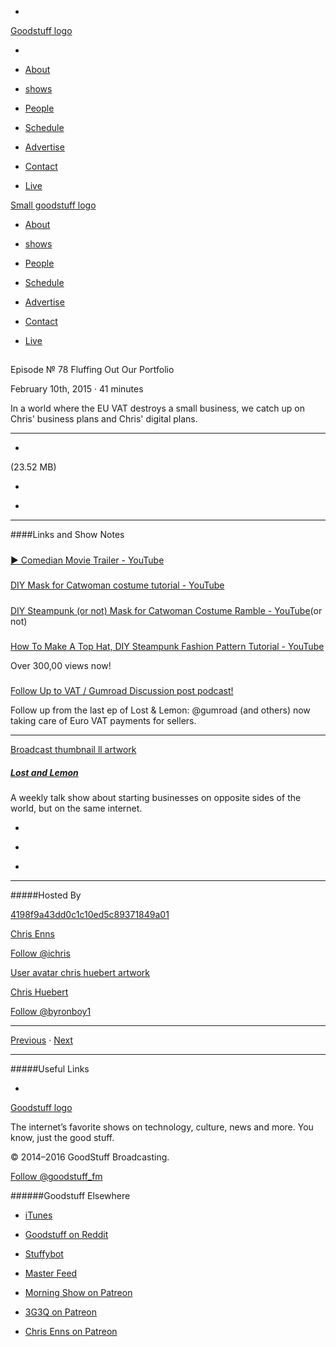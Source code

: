 

-
[Goodstuff logo](http://www.goodstuff.network/)[](/assets/goodstuff_logo-17c1fe6f378352de5d7345f76152130b.svg)

-


-  [About](/about)

-  [shows](/shows)

-  [People](/people)

-  [Schedule](/schedule)

-  [Advertise](/advertise)

-  [Contact](/contact)

-  [Live](/live)


[Small goodstuff logo](http://www.goodstuff.network/)[](/assets/small_goodstuff_logo-bf032e72b9ec41494f4d90905f1ad619.svg)


-  [About](/about)

-  [shows](/shows)

-  [People](/people)

-  [Schedule](/schedule)

-  [Advertise](/advertise)

-  [Contact](/contact)

-  [Live](/live)


##
Episode № 78
Fluffing Out Our Portfolio


February 10th, 2015
·
41
minutes


In a world where the EU VAT destroys a small business, we catch up on Chris' business plans and Chris' digital plans.


------------------------------


-
[](https://podcasts-1.feedpress.co/10591/ll-78.mp3)(23.52 MB)

-
[](http://twitter.com/intent/tweet?text=Lost%20and%20Lemon%20%E2%84%96%2078%20on%20@goodstuff_fm%20-%20http://goodstuff.network/ll/78)

-
[](http://www.facebook.com/sharer/sharer.php?u=http://goodstuff.network/ll/78)


------------------------------


####Links and Show Notes

#####
[▶ Comedian Movie Trailer - YouTube](https://www.youtube.com/watch?v=fVDzuT0fXro)


#####
[DIY Mask for Catwoman costume tutorial - YouTube](https://www.youtube.com/watch?v=1WqudiLqD1o)


#####
[DIY Steampunk (or not) Mask for Catwoman Costume Ramble - YouTube](https://www.youtube.com/watch?v=P-AwXvJz9Ds)(or not)


#####
[How To Make A Top Hat, DIY Steampunk Fashion Pattern Tutorial - YouTube](https://www.youtube.com/watch?v=3WclYUYe6k4)


Over 300,00 views now!


#####
[Follow Up to VAT / Gumroad Discussion post podcast!](https://twitter.com/iChris/status/566218124169465858)


Follow up from the last ep of Lost & Lemon: @gumroad (and others) now taking care of Euro VAT payments for sellers.


------------------------------


[Broadcast thumbnail ll artwork](/ll)[](https://goodstuffs3.s3.amazonaws.com/uploads/broadcast/image/26/broadcast_thumbnail_ll_artwork.png)

##### [Lost and Lemon](/ll)


A weekly talk show about starting businesses on opposite sides of the world, but on the same internet.

-
[](https://itunes.apple.com/ca/podcast/lost-lemon-brothers-in-business/id467564174?mt=2)

-
[](http://feeds.goodstuff.network/ll)

-
[](mailto:chris@goodstuff.network?cc=sponsorship%40goodstuff.network&subject=%5BGoodStuff%20FM%5D%20Sponsorship%20Inquiry%20for%20Lost%20and%20Lemon)


------------------------------


#####Hosted By


[4198f9a43dd0c1c10ed5c89371849a01](/people/chris-enns)[](http://gravatar.com/avatar/4198f9a43dd0c1c10ed5c89371849a01.png?s=300&r=pg)

[Chris Enns](/people/chris-enns)


[Follow @ichris](https://twitter.com/ichris)


[User avatar chris huebert artwork](/people/chris-huebert)[](https://goodstuffs3.s3.amazonaws.com/uploads/user/avatar/41/user_avatar_chris-huebert_artwork.png)

[Chris Huebert](/people/chris-huebert)


[Follow @byronboy1](https://twitter.com/byronboy1)


------------------------------


[Previous](/ll/77)
·
[Next](/ll/79)


------------------------------


#####Useful Links

-
[](mailto:chris@goodstuff.network?subject=%5BGoodstuff%20FM%5D%20Feedback%20for%20Lost%20and%20Lemon)


[Goodstuff logo](http://www.goodstuff.network/)[](/assets/goodstuff_logo-17c1fe6f378352de5d7345f76152130b.svg)


The internet’s favorite shows on technology, culture, news and more. You know, just the good stuff.


© 2014–2016 GoodStuff Broadcasting.

[Follow @goodstuff_fm](https://twitter.com/goodstufffm)


######Goodstuff Elsewhere

-  [iTunes](https://itunes.apple.com/us/artist/goodstuff-fm/id843385597?mt=2)

-  [Goodstuff on Reddit](https://www.reddit.com/r/Goodstuff_fm/)

-  [Stuffybot](http://stuffybot.goodstuff.network)

-  [Master Feed](/master/feed)

-  [Morning Show on Patreon](https://www.patreon.com/morningshow)

-  [3G3Q on Patreon](https://www.patreon.com/3g3q)

-  [Chris Enns on Patreon](https://www.patreon.com/ichris)
